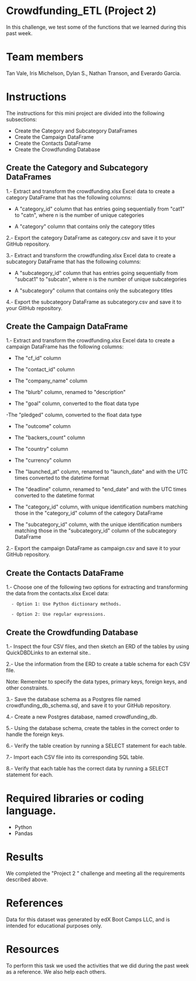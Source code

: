 # Crowdfunding_ETL (Project 2)
In this challenge,  we test some of the functions that we learned during this past week.

# Team members
Tan Vale, Iris Michelson, Dylan S., Nathan Transon, and Everardo Garcia. 

# Instructions
The instructions for this mini project are divided into the following subsections:

  - Create the Category and Subcategory DataFrames
  - Create the Campaign DataFrame
  - Create the Contacts DataFrame
  - Create the Crowdfunding Database


## Create the Category and Subcategory DataFrames

1.- Extract and transform the crowdfunding.xlsx Excel data to create a category DataFrame that has the following columns:

  - A "category_id" column that has entries going sequentially from "cat1" to "catn", where n is the number of unique categories

  - A "category" column that contains only the category titles

2.- Export the category DataFrame as category.csv and save it to your GitHub repository.

3.- Extract and transform the crowdfunding.xlsx Excel data to create a subcategory DataFrame that has the following columns:

  - A "subcategory_id" column that has entries going sequentially from "subcat1" to "subcatn", where n is the number of unique subcategories

  - A "subcategory" column that contains only the subcategory titles

4.- Export the subcategory DataFrame as subcategory.csv and save it to your GitHub repository.

## Create the Campaign DataFrame

1.- Extract and transform the crowdfunding.xlsx Excel data to create a campaign DataFrame has the following columns:

  - The "cf_id" column

  - The "contact_id" column

  - The "company_name" column

  - The "blurb" column, renamed to "description"

  - The "goal" column, converted to the float data type

  -The "pledged" column, converted to the float data type

  - The "outcome" column

  - The "backers_count" column

  - The "country" column

  - The "currency" column

  - The "launched_at" column, renamed to "launch_date" and with the UTC times converted to the datetime format

  - The "deadline" column, renamed to "end_date" and with the UTC times converted to the datetime format

  - The "category_id" column, with unique identification numbers matching those in the "category_id" column of the category DataFrame

  - The "subcategory_id" column, with the unique identification numbers matching those in the "subcategory_id" column of the subcategory DataFrame

2.- Export the campaign DataFrame as campaign.csv and save it to your GitHub repository.

## Create the Contacts DataFrame

1.- Choose one of the following two options for extracting and transforming the data from the contacts.xlsx Excel data:

      - Option 1: Use Python dictionary methods.

      - Option 2: Use regular expressions.


 ## Create the Crowdfunding Database

1.- Inspect the four CSV files, and then sketch an ERD of the tables by using QuickDBDLinks to an external site..

2.- Use the information from the ERD to create a table schema for each CSV file.

  Note: Remember to specify the data types, primary keys, foreign keys, and other constraints.

3.- Save the database schema as a Postgres file named crowdfunding_db_schema.sql, and save it to your GitHub repository.

4.- Create a new Postgres database, named crowdfunding_db.

5.- Using the database schema, create the tables in the correct order to handle the foreign keys.

6.- Verify the table creation by running a SELECT statement for each table.

7.- Import each CSV file into its corresponding SQL table.

8.- Verify that each table has the correct data by running a SELECT statement for each.

# Required libraries or coding language.
   - Python
   - Pandas

# Results
We completed the "Project 2 " challenge and meeting all the requirements described above.

# References
Data for this dataset was generated by edX Boot Camps LLC, and is intended for educational purposes only.

# Resources
To perform this task we used the activities that we did during the past week as a reference. We also help each others.
